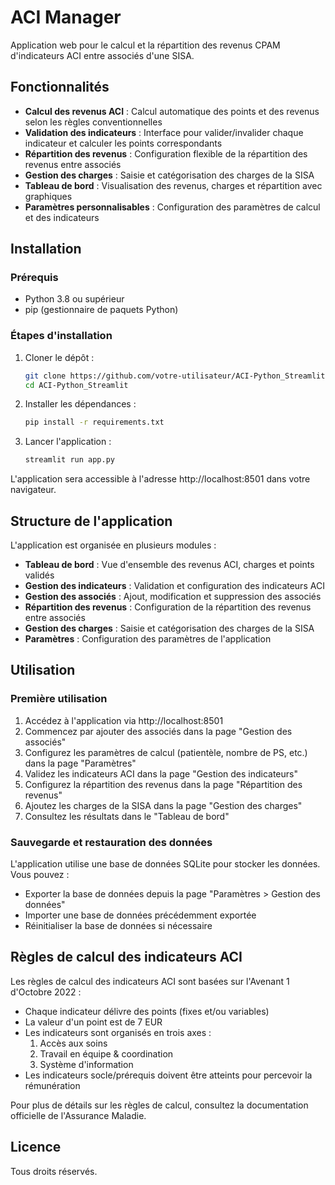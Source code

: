 # ACI Manager

Application web pour le calcul et la répartition des revenus CPAM d'indicateurs ACI entre associés d'une SISA.

## Fonctionnalités

- **Calcul des revenus ACI** : Calcul automatique des points et des revenus selon les règles conventionnelles
- **Validation des indicateurs** : Interface pour valider/invalider chaque indicateur et calculer les points correspondants
- **Répartition des revenus** : Configuration flexible de la répartition des revenus entre associés
- **Gestion des charges** : Saisie et catégorisation des charges de la SISA
- **Tableau de bord** : Visualisation des revenus, charges et répartition avec graphiques
- **Paramètres personnalisables** : Configuration des paramètres de calcul et des indicateurs

## Installation

### Prérequis

- Python 3.8 ou supérieur
- pip (gestionnaire de paquets Python)

### Étapes d'installation

1. Cloner le dépôt :
   ```bash
   git clone https://github.com/votre-utilisateur/ACI-Python_Streamlit.git
   cd ACI-Python_Streamlit
   ```

2. Installer les dépendances :
   ```bash
   pip install -r requirements.txt
   ```

3. Lancer l'application :
   ```bash
   streamlit run app.py
   ```

L'application sera accessible à l'adresse http://localhost:8501 dans votre navigateur.

## Structure de l'application

L'application est organisée en plusieurs modules :

- **Tableau de bord** : Vue d'ensemble des revenus ACI, charges et points validés
- **Gestion des indicateurs** : Validation et configuration des indicateurs ACI
- **Gestion des associés** : Ajout, modification et suppression des associés
- **Répartition des revenus** : Configuration de la répartition des revenus entre associés
- **Gestion des charges** : Saisie et catégorisation des charges de la SISA
- **Paramètres** : Configuration des paramètres de l'application

## Utilisation

### Première utilisation

1. Accédez à l'application via http://localhost:8501
2. Commencez par ajouter des associés dans la page "Gestion des associés"
3. Configurez les paramètres de calcul (patientèle, nombre de PS, etc.) dans la page "Paramètres"
4. Validez les indicateurs ACI dans la page "Gestion des indicateurs"
5. Configurez la répartition des revenus dans la page "Répartition des revenus"
6. Ajoutez les charges de la SISA dans la page "Gestion des charges"
7. Consultez les résultats dans le "Tableau de bord"

### Sauvegarde et restauration des données

L'application utilise une base de données SQLite pour stocker les données. Vous pouvez :

- Exporter la base de données depuis la page "Paramètres > Gestion des données"
- Importer une base de données précédemment exportée
- Réinitialiser la base de données si nécessaire

## Règles de calcul des indicateurs ACI

Les règles de calcul des indicateurs ACI sont basées sur l'Avenant 1 d'Octobre 2022 :

- Chaque indicateur délivre des points (fixes et/ou variables)
- La valeur d'un point est de 7 EUR
- Les indicateurs sont organisés en trois axes :
  1. Accès aux soins
  2. Travail en équipe & coordination
  3. Système d'information
- Les indicateurs socle/prérequis doivent être atteints pour percevoir la rémunération

Pour plus de détails sur les règles de calcul, consultez la documentation officielle de l'Assurance Maladie.

## Licence

Tous droits réservés.
